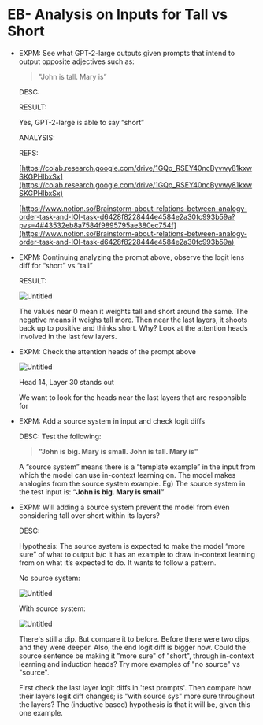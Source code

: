 # EB- Analysis on Inputs for Tall vs Short

- EXPM: See what GPT-2-large outputs given prompts that intend to output opposite adjectives such as:
    
    > "John is tall. Mary is”
    > 
    
    DESC:
    
    RESULT: 
    
    Yes, GPT-2-large is able to say “short”
    
    ANALYSIS:
    
    REFS: 
    
    [https://colab.research.google.com/drive/1GQo_RSEY40ncByvwy81kxwSKGPHlbxSx](https://colab.research.google.com/drive/1GQo_RSEY40ncByvwy81kxwSKGPHlbxSx)
    
    [https://www.notion.so/Brainstorm-about-relations-between-analogy-order-task-and-IOI-task-d6428f8228444e4584e2a30fc993b59a?pvs=4#43532eb8a7584f9895795ae380ec754f](https://www.notion.so/Brainstorm-about-relations-between-analogy-order-task-and-IOI-task-d6428f8228444e4584e2a30fc993b59a)
    
- EXPM: Continuing analyzing the prompt above, observe the logit lens diff for “short” vs “tall”
    
    
    RESULT:
    
    ![Untitled](EB-%20Analysis%20on%20Inputs%20for%20Tall%20vs%20Short%20370cf22d285243ec9dd1f4ad9e25efe8/Untitled.png)
    
    The values near 0 mean it weights tall and short around the same. The negative means it weighs tall more. Then near the last layers, it shoots back up to positive and thinks short. Why? Look at the attention heads involved in the last few layers.
    
- EXPM: Check the attention heads of the prompt above
    
    ![Untitled](EB-%20Analysis%20on%20Inputs%20for%20Tall%20vs%20Short%20370cf22d285243ec9dd1f4ad9e25efe8/Untitled%201.png)
    
    Head 14, Layer 30 stands out
    
    We want to look for the heads near the last layers that are responsible for
    
- EXPM: Add a source system in input and check logit diffs
    
    DESC: Test the following:
    
    > **"John is big. Mary is small. John is tall. Mary is"**
    > 
    
    A “source system” means there is a “template example” in the input from which the model can use in-context learning on. The model makes analogies from the source system example. Eg) The source system in the test input is: “**John is big. Mary is small”**
    
- EXPM: Will adding a source system prevent the model from even considering tall over short within its layers?
    
    
    DESC: 
    
    Hypothesis: The source system is expected to make the model “more sure” of what to output b/c it has an example to draw in-context learning from on what it’s expected to do. It wants to follow a pattern.
    
    No source system:
    
    ![Untitled](EB-%20Analysis%20on%20Inputs%20for%20Tall%20vs%20Short%20370cf22d285243ec9dd1f4ad9e25efe8/Untitled.png)
    
    With source system:
    
    ![Untitled](EB-%20Analysis%20on%20Inputs%20for%20Tall%20vs%20Short%20370cf22d285243ec9dd1f4ad9e25efe8/Untitled%202.png)
    
    There's still a dip. But compare it to before. Before there were two dips, and they were deeper. Also, the end logit diff is bigger now. Could the source sentence be making it "more sure" of "short", through in-context learning and induction heads? Try more examples of "no source" vs "source".
    
    First check the last layer logit diffs in 'test prompts'. Then compare how their layers logit diff changes; is "with source sys" more sure throughout the layers? The (inductive based) hypothesis is that it will be, given this one example.